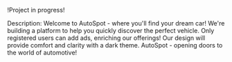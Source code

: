 !Project in progress!

Description:
Welcome to AutoSpot - where you'll find your dream car! We're building a platform to help you quickly discover the perfect vehicle.
Only registered users can add ads, enriching our offerings!
Our design will provide comfort and clarity with a dark theme.
AutoSpot - opening doors to the world of automotive!


